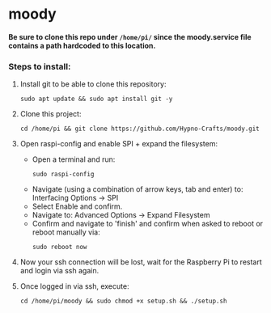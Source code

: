 # moody

#### Be sure to clone this repo under ```/home/pi/``` since the moody.service file contains a path hardcoded to this location.

### Steps to install:

1) Install git to be able to clone this repository:
      ```
      sudo apt update && sudo apt install git -y
      ```
2) Clone this project:
      ```
      cd /home/pi && git clone https://github.com/Hypno-Crafts/moody.git
      ```
3) Open raspi-config and enable SPI + expand the filesystem:
    - Open a terminal and run:
      ```
      sudo raspi-config
      ```
    - Navigate (using a combination of arrow keys, tab and enter) to: Interfacing Options → SPI
    - Select Enable and confirm.
    - Navigate to: Advanced Options → Expand Filesystem
    - Confirm and navigate to 'finish' and confirm when asked to reboot or reboot manually via:
      ```
      sudo reboot now
      ```
4) Now your ssh connection will be lost, wait for the Raspberry Pi to restart and login via ssh again.
      
5) Once logged in via ssh, execute: 
      ```
      cd /home/pi/moody && sudo chmod +x setup.sh && ./setup.sh
      ```
